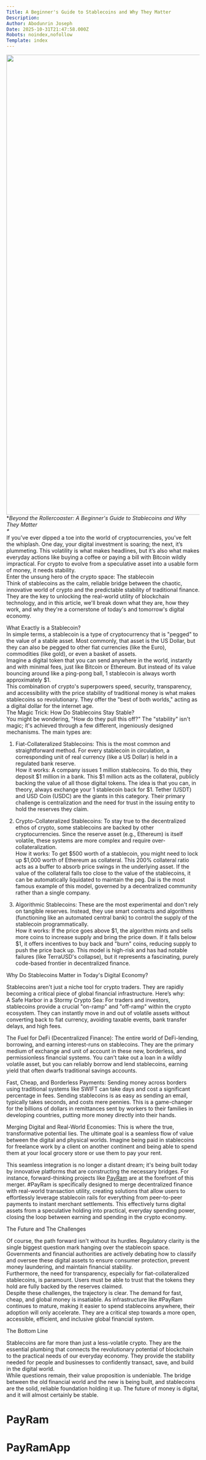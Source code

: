 ```yaml
---
Title: A Beginner's Guide to Stablecoins and Why They Matter
Description: 
Author: Abodunrin Joseph
Date: 2025-10-31T21:47:58.000Z
Robots: noindex,nofollow
Template: index
---
```

<p><a href="https://media2.dev.to/dynamic/image/width=800%2Cheight=%2Cfit=scale-down%2Cgravity=auto%2Cformat=auto/https%3A%2F%2Fdev-to-uploads.s3.amazonaws.com%2Fuploads%2Farticles%2Fuyng9zwb91w2y1qsetvh.png" class="article-body-image-wrapper"><img src="https://media2.dev.to/dynamic/image/width=800%2Cheight=%2Cfit=scale-down%2Cgravity=auto%2Cformat=auto/https%3A%2F%2Fdev-to-uploads.s3.amazonaws.com%2Fuploads%2Farticles%2Fuyng9zwb91w2y1qsetvh.png" alt=" " width="800" height="1200"></a>*<em>Beyond the Rollercoaster: A Beginner's Guide to Stablecoins and Why They Matter<br>
*</em><br>
If you’ve ever dipped a toe into the world of cryptocurrencies, you’ve felt the whiplash. One day, your digital investment is soaring; the next, it’s plummeting. This volatility is what makes headlines, but it’s also what makes everyday actions like buying a coffee or paying a bill with Bitcoin wildly impractical. For crypto to evolve from a speculative asset into a usable form of money, it needs stability.<br>
Enter the unsung hero of the crypto space: The stablecoin<br>
Think of stablecoins as the calm, reliable bridge between the chaotic, innovative world of crypto and the predictable stability of traditional finance. They are the key to unlocking the real-world utility of blockchain technology, and in this article, we'll break down what they are, how they work, and why they're a cornerstone of today's and tomorrow's digital economy.</p>

<p>What Exactly is a Stablecoin?<br>
In simple terms, a stablecoin is a type of cryptocurrency that is "pegged" to the value of a stable asset. Most commonly, that asset is the US Dollar, but they can also be pegged to other fiat currencies (like the Euro), commodities (like gold), or even a basket of assets.<br>
Imagine a digital token that you can send anywhere in the world, instantly and with minimal fees, just like Bitcoin or Ethereum. But instead of its value bouncing around like a ping-pong ball, 1 stablecoin is always worth approximately $1.<br>
This combination of crypto's superpowers speed, security, transparency, and accessibility with the price stability of traditional money is what makes stablecoins so revolutionary. They offer the "best of both worlds," acting as a digital dollar for the internet age.<br>
The Magic Trick: How Do Stablecoins Stay Stable?<br>
You might be wondering, "How do they pull this off?" The "stability" isn't magic; it's achieved through a few different, ingeniously designed mechanisms. The main types are:</p>

<ol>
<li><p>Fiat-Collateralized Stablecoins: This is the most common and straightforward method. For every stablecoin in circulation, a corresponding unit of real currency (like a US Dollar) is held in a regulated bank reserve.<br>
How it works: A company issues 1 million stablecoins. To do this, they deposit $1 million in a bank. This $1 million acts as the collateral, publicly backing the value of all those digital tokens. The idea is that you can, in theory, always exchange your 1 stablecoin back for $1. Tether (USDT) and USD Coin (USDC) are the giants in this category. Their primary challenge is centralization and the need for trust in the issuing entity to hold the reserves they claim.</p></li>
<li><p>Crypto-Collateralized Stablecoins: To stay true to the decentralized ethos of crypto, some stablecoins are backed by other cryptocurrencies. Since the reserve asset (e.g., Ethereum) is itself volatile, these systems are more complex and require over-collateralization.<br>
How it works: To get $500 worth of a stablecoin, you might need to lock up $1,000 worth of Ethereum as collateral. This 200% collateral ratio acts as a buffer to absorb price swings in the underlying asset. If the value of the collateral falls too close to the value of the stablecoins, it can be automatically liquidated to maintain the peg. Dai is the most famous example of this model, governed by a decentralized community rather than a single company.</p></li>
<li><p>Algorithmic Stablecoins:  These are the most experimental and don't rely on tangible reserves. Instead, they use smart contracts and algorithms (functioning like an automated central bank) to control the supply of the stablecoin programmatically.<br>
How it works: If the price goes above $1, the algorithm mints and sells more coins to increase supply and bring the price down. If it falls below $1, it offers incentives to buy back and "burn" coins, reducing supply to push the price back up. This model is high-risk and has had notable failures (like TerraUSD's collapse), but it represents a fascinating, purely code-based frontier in decentralized finance.</p></li>
</ol>

<p>Why Do Stablecoins Matter in Today's Digital Economy?</p>

<p>Stablecoins aren't just a niche tool for crypto traders. They are rapidly becoming a critical piece of global financial infrastructure. Here’s why:<br>
A Safe Harbor in a Stormy Crypto Sea: For traders and investors, stablecoins provide a crucial "on-ramp" and "off-ramp" within the crypto ecosystem. They can instantly move in and out of volatile assets without converting back to fiat currency, avoiding taxable events, bank transfer delays, and high fees.</p>

<p>The Fuel for DeFi (Decentralized Finance): The entire world of DeFi-lending, borrowing, and earning interest-runs on stablecoins. They are the primary medium of exchange and unit of account in these new, borderless, and permissionless financial systems. You can't take out a loan in a wildly volatile asset, but you can reliably borrow and lend stablecoins, earning yield that often dwarfs traditional savings accounts.</p>

<p>Fast, Cheap, and Borderless Payments: Sending money across borders using traditional systems like SWIFT can take days and cost a significant percentage in fees. Sending stablecoins is as easy as sending an email, typically takes seconds, and costs mere pennies. This is a game-changer for the billions of dollars in remittances sent by workers to their families in developing countries, putting more money directly into their hands.</p>

<p>Merging Digital and Real-World Economies: This is where the true, transformative potential lies. The ultimate goal is a seamless flow of value between the digital and physical worlds. Imagine being paid in stablecoins for freelance work by a client on another continent and being able to spend them at your local grocery store or use them to pay your rent.</p>

<p>This seamless integration is no longer a distant dream; it's being built today by innovative platforms that are constructing the necessary bridges. For instance, forward-thinking projects like <a href="https://payram.com" rel="noopener noreferrer">PayRam</a> are at the forefront of this merger. #PayRam is specifically designed to merge decentralized finance with real-world transaction utility, creating solutions that allow users to effortlessly leverage stablecoin rails for everything from peer-to-peer payments to instant merchant settlements. This effectively turns digital assets from a speculative holding into practical, everyday spending power, closing the loop between earning and spending in the crypto economy.</p>

<p>The Future and The Challenges</p>

<p>Of course, the path forward isn't without its hurdles. Regulatory clarity is the single biggest question mark hanging over the stablecoin space. Governments and financial authorities are actively debating how to classify and oversee these digital assets to ensure consumer protection, prevent money laundering, and maintain financial stability.<br>
Furthermore, the need for transparency, especially for fiat-collateralized stablecoins, is paramount. Users must be able to trust that the tokens they hold are fully backed by the reserves claimed.<br>
Despite these challenges, the trajectory is clear. The demand for fast, cheap, and global money is insatiable. As infrastructure like #PayRam continues to mature, making it easier to spend stablecoins anywhere, their adoption will only accelerate. They are a critical step towards a more open, accessible, efficient, and inclusive global financial system.</p>

<p>The Bottom Line</p>

<p>Stablecoins are far more than just a less-volatile crypto. They are the essential plumbing that connects the revolutionary potential of blockchain to the practical needs of our everyday economy. They provide the stability needed for people and businesses to confidently transact, save, and build in the digital world.<br>
While questions remain, their value proposition is undeniable. The bridge between the old financial world and the new is being built, and stablecoins are the solid, reliable foundation holding it up. The future of money is digital, and it will almost certainly be stable.</p>

<h1>
  
  
  PayRam
</h1>

<h1>
  
  
  PayRamApp
</h1>

